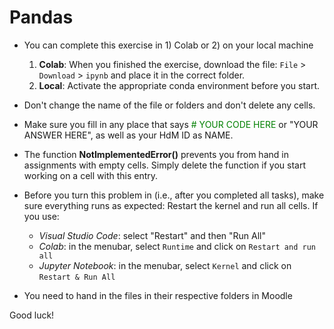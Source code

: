 # Pandas

- You can complete this exercise in 1) Colab or 2) on your local machine
  1. **Colab**: When you finished the exercise, download the file: `File` > `Download` > `ipynb` and place it in the correct folder. 
  2. **Local**: Activate the appropriate conda environment before you start.


- Don't change the name of the file or folders and don't delete any cells.


- Make sure you fill in any place that says  <font color='green'> \# YOUR CODE HERE </font> or "YOUR ANSWER HERE", as well as your HdM ID as NAME.

- The function **NotImplementedError()** prevents you from hand in assignments with empty cells. Simply delete the function if you start working on a cell with this entry.


- Before you turn this problem in (i.e., after you completed all tasks), make sure everything runs as expected: Restart the kernel and run all cells. If you use:
  - *Visual Studio Code*: select "Restart" and then "Run All" 
  - *Colab*: in the menubar, select `Runtime` and click on `Restart and run all`
  - *Jupyter Notebook*: in the menubar, select `Kernel` and click on `Restart & Run All`

- You need to hand in the files in their respective folders in Moodle

Good luck!
